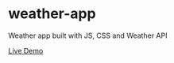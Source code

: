 # weather-app

Weather app built with JS, CSS and Weather API

[Live Demo](https://shadyav.github.io/weather-app/)
